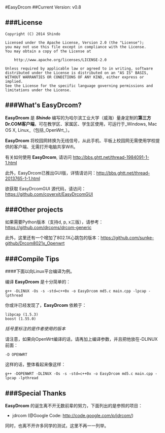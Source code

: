 #EasyDrcom
##Current Version: v0.8


###License
---
    Copyright (C) 2014 Shindo
    
    Licensed under the Apache License, Version 2.0 (the "License");
    you may not use this file except in compliance with the License.
    You may obtain a copy of the License at
    
        http://www.apache.org/licenses/LICENSE-2.0
        
    Unless required by applicable law or agreed to in writing, software
    distributed under the License is distributed on an "AS IS" BASIS,
    WITHOUT WARRANTIES OR CONDITIONS OF ANY KIND, either express or implied.
    See the License for the specific language governing permissions and
    limitations under the License.

###What's EasyDrcom?
---
**EasyDrcom** 是 **_Shindo_** 编写的为哈尔滨工业大学（威海）量身定制的**第三方Dr.COM客户端**，可在教学区、家属区、学生区使用，可运行于_Windows, Mac OS X, Linux_（包括_OpenWrt_）。 

**EasyDrcom** 将校园网转换为无线信号，从此手机、平板上校园网无需使用学校提供的客户端、无需打开电脑共享Wifi。

有关如何使用 **EasyDrcom**, 请访问 http://bbs.ghtt.net/thread-1984091-1-1.html

此外，EasyDrcom已推出GUI版，详情请访问：http://bbs.ghtt.net/thread-2013765-1-1.html

欲获取 EasyDrcomGUI 源代码，请访问：https://github.com/coverxit/EasyDrcomGUI

###Other projects
---
如果需要Python版本（支持d, p, x三版），请参考：https://github.com/drcoms/drcom-generic

此外，这里还有一个增加了802.1X心跳包的版本：https://github.com/sunke-github/Drcom8021x_Openwrt

###Compile Tips
---
####下面以向Linux平台编译为例。

编译 **EasyDrcom** 是十分简单的：

    g++ -DLINUX -Os -s -std=c++0x -o EasyDrcom md5.c main.cpp -lpcap -lpthread
    
你或许已经发现了，**EasyDrcom** 依赖于：
    
    libpcap (1.5.3)
    boost (1.55.0)

_括号里标注的是作者使用的版本_

请注意，如果向OpenWrt编译的话，请再加上编译参数，并且把他放在-DLINUX前面：
    
    -D OPENWRT
    
这样的话，整体看起来像这样：

    g++ -DOPENWRT -DLINUX -Os -s -std=c++0x -o EasyDrcom md5.c main.cpp -lpcap -lpthread

###Special Thanks
---
**EasyDrcom** 的诞生离不开无数前辈的努力，下面列出的是参照的项目：

* jdrcom (@Google Code: http://code.google.com/p/jdrcom/)

同时，也离不开许多同学的测试，这里不再一一列举。
